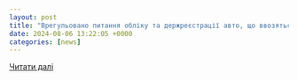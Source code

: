 ```yaml
---
layout: post
title: "Врегульовано питання обліку та держреєстрації авто, що ввозяться як гуманітарна допомога"
date: 2024-08-06 13:22:05 +0000
categories: [news]
---
```


[Читати далі](https://news.dtkt.ua/society/auto/92267-vregulyovano-pitannia-obliku-ta-derzrejestraciyi-avto-shho-vvoziatsia-iak-gumanitarna-dopomoga)
